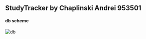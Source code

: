 ## StudyTracker by Chaplinski Andrei 953501


#### db scheme
![db](https://user-images.githubusercontent.com/88002429/230383426-7e2bbc68-7f87-4310-b509-83e220f3540f.svg)
